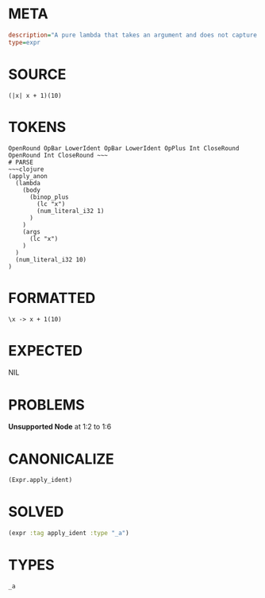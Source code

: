 # META
~~~ini
description="A pure lambda that takes an argument and does not capture from its environment."
type=expr
~~~
# SOURCE
~~~roc
(|x| x + 1)(10)
~~~
# TOKENS
~~~text
OpenRound OpBar LowerIdent OpBar LowerIdent OpPlus Int CloseRound OpenRound Int CloseRound ~~~
# PARSE
~~~clojure
(apply_anon
  (lambda
    (body
      (binop_plus
        (lc "x")
        (num_literal_i32 1)
      )
    )
    (args
      (lc "x")
    )
  )
  (num_literal_i32 10)
)
~~~
# FORMATTED
~~~roc
\x -> x + 1(10)
~~~
# EXPECTED
NIL
# PROBLEMS
**Unsupported Node**
at 1:2 to 1:6

# CANONICALIZE
~~~clojure
(Expr.apply_ident)
~~~
# SOLVED
~~~clojure
(expr :tag apply_ident :type "_a")
~~~
# TYPES
~~~roc
_a
~~~

